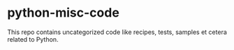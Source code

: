 # python-misc-code

This repo contains uncategorized code like recipes, tests, samples et cetera related to Python.
